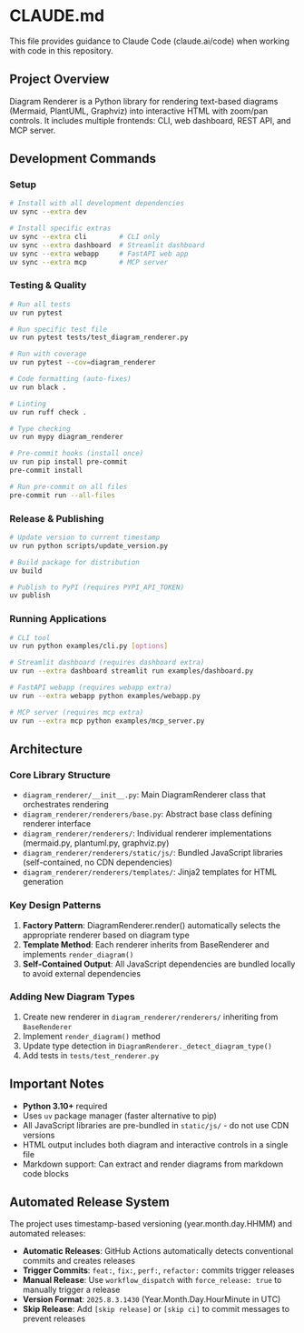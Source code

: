 # CLAUDE.md

This file provides guidance to Claude Code (claude.ai/code) when working with code in this repository.

## Project Overview

Diagram Renderer is a Python library for rendering text-based diagrams (Mermaid, PlantUML, Graphviz) into interactive HTML with zoom/pan controls. It includes multiple frontends: CLI, web dashboard, REST API, and MCP server.

## Development Commands

### Setup
```bash
# Install with all development dependencies
uv sync --extra dev

# Install specific extras
uv sync --extra cli        # CLI only
uv sync --extra dashboard  # Streamlit dashboard
uv sync --extra webapp     # FastAPI web app
uv sync --extra mcp        # MCP server
```

### Testing & Quality
```bash
# Run all tests
uv run pytest

# Run specific test file
uv run pytest tests/test_diagram_renderer.py

# Run with coverage
uv run pytest --cov=diagram_renderer

# Code formatting (auto-fixes)
uv run black .

# Linting
uv run ruff check .

# Type checking
uv run mypy diagram_renderer

# Pre-commit hooks (install once)
uv run pip install pre-commit
pre-commit install

# Run pre-commit on all files
pre-commit run --all-files
```

### Release & Publishing
```bash
# Update version to current timestamp
uv run python scripts/update_version.py

# Build package for distribution
uv build

# Publish to PyPI (requires PYPI_API_TOKEN)
uv publish
```

### Running Applications
```bash
# CLI tool
uv run python examples/cli.py [options]

# Streamlit dashboard (requires dashboard extra)
uv run --extra dashboard streamlit run examples/dashboard.py

# FastAPI webapp (requires webapp extra)
uv run --extra webapp python examples/webapp.py

# MCP server (requires mcp extra)
uv run --extra mcp python examples/mcp_server.py
```

## Architecture

### Core Library Structure
- `diagram_renderer/__init__.py`: Main DiagramRenderer class that orchestrates rendering
- `diagram_renderer/renderers/base.py`: Abstract base class defining renderer interface
- `diagram_renderer/renderers/`: Individual renderer implementations (mermaid.py, plantuml.py, graphviz.py)
- `diagram_renderer/renderers/static/js/`: Bundled JavaScript libraries (self-contained, no CDN dependencies)
- `diagram_renderer/renderers/templates/`: Jinja2 templates for HTML generation

### Key Design Patterns
1. **Factory Pattern**: DiagramRenderer.render() automatically selects the appropriate renderer based on diagram type
2. **Template Method**: Each renderer inherits from BaseRenderer and implements `render_diagram()`
3. **Self-Contained Output**: All JavaScript dependencies are bundled locally to avoid external dependencies

### Adding New Diagram Types
1. Create new renderer in `diagram_renderer/renderers/` inheriting from `BaseRenderer`
2. Implement `render_diagram()` method
3. Update type detection in `DiagramRenderer._detect_diagram_type()`
4. Add tests in `tests/test_renderer.py`

## Important Notes

- **Python 3.10+** required
- Uses `uv` package manager (faster alternative to pip)
- All JavaScript libraries are pre-bundled in `static/js/` - do not use CDN versions
- HTML output includes both diagram and interactive controls in a single file
- Markdown support: Can extract and render diagrams from markdown code blocks

## Automated Release System

The project uses timestamp-based versioning (year.month.day.HHMM) and automated releases:

- **Automatic Releases**: GitHub Actions automatically detects conventional commits and creates releases
- **Trigger Commits**: `feat:`, `fix:`, `perf:`, `refactor:` commits trigger releases
- **Manual Release**: Use `workflow_dispatch` with `force_release: true` to manually trigger a release
- **Version Format**: `2025.8.3.1430` (Year.Month.Day.HourMinute in UTC)
- **Skip Release**: Add `[skip release]` or `[skip ci]` to commit messages to prevent releases